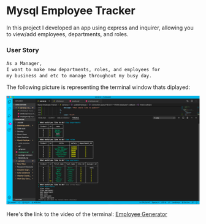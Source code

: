 # Mysql Employee Tracker


In this project I developed an app using express and inquirer, allowing you to view/add employees, departments, and roles.

### User Story

```
As a Manager,
I want to make new departments, roles, and employees for 
my business and etc to manage throughout my busy day.
```

The following picture is representing the terminal window thats diplayed:

![SC of terminal using the app](imgs/sc-mysql-emp.png)

Here's the link to the video of the terminal: [Employee Generator](https://drive.google.com/file/d/11lYs_vcgykZvZmZd7pp5oor9YHsyVEjQ/view?usp=sharing)
